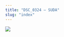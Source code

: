 ```yaml
---
title: "DSC_0324 – SUDA"
slug: "index"
---
```


[![](/wp-content/2015/05/DSC_0324-201x300.jpg)](/wp-content/2015/05/DSC_0324.jpg)